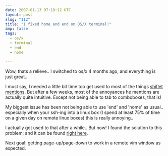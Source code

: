 ```yaml
---
date: 2007-01-13 07:18:12 UTC
layout: post
slug: "112"
title: "I fixed home and end on OS/X terminal!"
amp: false
tags:
  - os/x
  - terminal
  - end
  - home

---
```

<p>Wow, thats a relieve.. I switched to os/x 4 months ago, and everything is just great..</p>

<p>I must say, I needed a little bit time too get used to most of the things <a href="http://shiflett.org/archive/196">shiflet mentions</a>. But after a few weeks, most of the annoyances he mentions are actually quite intuitive. Except not being able to tab to comboboxes, that is!</p>

<p>My biggest issue has been not being able to use 'end' and 'home' as usual.. especially when your ssh-ing into a linux box (I spend at least 75% of time on a given day on remote linux boxes) this is really annoying..</p>

<p>I actually got used to that after a while.. But now! I found the solution to this problem; and it can be found <a href="http://tech.inhelsinki.nl/gnu_developement_under_mac_os_x/">right here</a>.</p>

<p>Next goal: getting page-up/page-down to work in a remote vim window as expected.</p>
